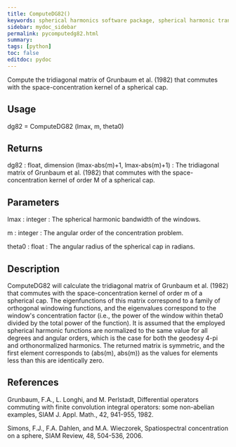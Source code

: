 ```yaml
---
title: ComputeDG82()
keywords: spherical harmonics software package, spherical harmonic transform, legendre functions, multitaper spectral analysis, Python, gravity, magnetic field
sidebar: mydoc_sidebar
permalink: pycomputedg82.html
summary:
tags: [python]
toc: false
editdoc: pydoc
---
```


Compute the tridiagonal matrix of Grunbaum et al. (1982) that commutes with the space-concentration kernel of a spherical cap.

## Usage

dg82 = ComputeDG82 (lmax, m, theta0)

## Returns

dg82 : float, dimension (lmax-abs(m)+1, lmax-abs(m)+1)
:   The tridiagonal matrix of Grunbaum et al. (1982) that commutes with the space-concentration kernel of order M of a spherical cap.

## Parameters

lmax : integer
:   The spherical harmonic bandwidth of the windows.

m : integer
:   The angular order of the concentration problem.

theta0 : float
:   The angular radius of the spherical cap in radians.

## Description

ComputeDG82 will calculate the tridiagonal matrix of Grunbaum et al. (1982) that commutes with the space-concentration kernel of order m of a spherical cap. The eigenfunctions of this matrix correspond to a family of orthogonal windowing functions, and the eigenvalues correspond to the window's concentration factor (i.e., the power of the window within theta0 divided by the total power of the function). It is assumed that the employed spherical harmonic functions are normalized to the same value for all degrees and angular orders, which is the case for both the geodesy 4-pi and orthonormalized harmonics. The returned matrix is symmetric, and the first element corresponds to (abs(m), abs(m)) as the values for elements less than this are identically zero.

## References

Grunbaum, F.A., L. Longhi, and M. Perlstadt, Differential operators commuting with finite convolution integral operators: some non-abelian examples, SIAM J. Appl. Math., 42, 941-955, 1982.

Simons, F.J., F.A. Dahlen, and M.A. Wieczorek, Spatiospectral concentration on a sphere, SIAM Review, 48, 504-536, 2006.
